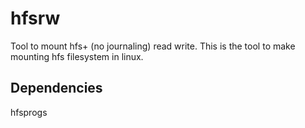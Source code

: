 # hfsrw
Tool to mount hfs+ (no journaling) read write.
This is the tool to make mounting hfs filesystem in linux.

## Dependencies

hfsprogs
